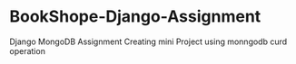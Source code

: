 # BookShope-Django-Assignment
Django MongoDB Assignment 
Creating mini Project using monngodb curd operation 
